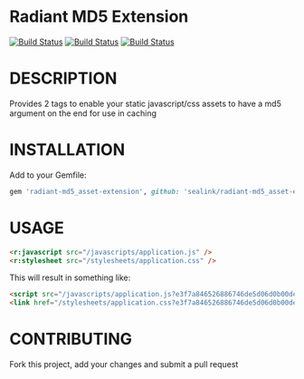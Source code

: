 Radiant MD5 Extension
=====================

[![Build Status](https://travis-ci.org/sealink/radiant-md5_asset-extension.png?branch=master)](https://travis-ci.org/sealink/radiant-md5_asset-extension)
[![Build Status](https://gemnasium.com/sealink/radiant-md5_asset-extension.png?travis)](https://gemnasium.com/sealink/radiant-md5_asset-extension)
[![Build Status](https://codeclimate.com/github/sealink/radiant-md5_asset-extension.png)](https://codeclimate.com/github/sealink/radiant-md5_asset-extension)
 
# DESCRIPTION

Provides 2 tags to enable your static javascript/css assets to have a md5 argument on the end for use in caching

# INSTALLATION

Add to your Gemfile:

```ruby
gem 'radiant-md5_asset-extension', github: 'sealink/radiant-md5_asset-extension'
```

# USAGE

```html
<r:javascript src="/javascripts/application.js" />
<r:stylesheet src="/stylesheets/application.css" />
```

This will result in something like:

```html
<script src="/javascripts/application.js?e3f7a846526886746de5d06d0b00dea5"></script>
<link href="/stylesheets/application.css?e3f7a846526886746de5d06d0b00dea5" rel="stylesheet" type="text/css" />
```

# CONTRIBUTING
Fork this project, add your changes and submit a pull request
